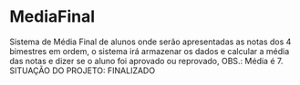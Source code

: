 # MediaFinal
Sistema de Média Final de alunos onde serão apresentadas as notas dos 4 bimestres em ordem, o sistema irá armazenar os dados e calcular a média das notas e dizer se o aluno foi aprovado ou reprovado, OBS.: Média é 7. SITUAÇÃO DO PROJETO: FINALIZADO
